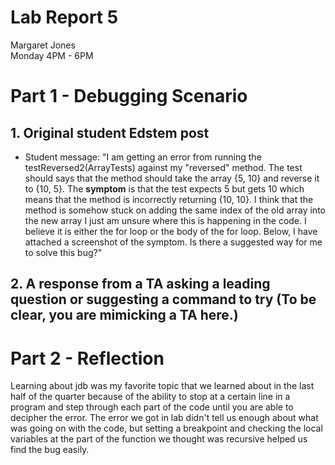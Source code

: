# **Lab Report 5** <br />
Margaret Jones <br />
Monday 4PM - 6PM <br />

# Part 1 - Debugging Scenario

## 1. Original student Edstem post
* Student message: "I am getting an error from running the testReversed2(ArrayTests) against my "reversed" method. The test
should says that the method should take the array {5, 10} and reverse it to {10, 5}. The **symptom** is that the test expects 5 but gets 10 which means that the method is incorrectly returning {10, 10}. I think that the method is somehow stuck on adding the same index of the old array into the new array I just am unsure where this is happening in the code. I believe it is either the for loop or the body of the for loop. Below, I have attached a screenshot of the symptom. Is there a suggested way for me to solve this bug?"


## 2. A response from a TA asking a leading question or suggesting a command to try (To be clear, you are mimicking a TA here.)



# Part 2 - Reflection
Learning about jdb was my favorite topic that we learned about in the last half of the quarter because of the ability to stop at a 
certain line in a program and step through each part of the code until you are able to decipher the error. The error we got in lab 
didn't tell us enough about what was going on with the code, but setting a breakpoint and checking the local variables at the 
part of the function we thought was recursive helped us find the bug easily. 


